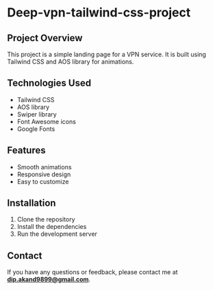# Deep-vpn-tailwind-css-project



## Project Overview

This project is a simple landing page for a VPN service. It is built using Tailwind CSS and AOS library for animations.

## Technologies Used

- Tailwind CSS
- AOS library
- Swiper library
- Font Awesome icons
- Google Fonts



## Features

- Smooth animations
- Responsive design
- Easy to customize


## Installation

1. Clone the repository
2. Install the dependencies
3. Run the development server


## Contact

If you have any questions or feedback, please contact me at **dip.akand9899@gmail.com**.
